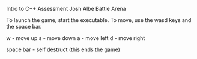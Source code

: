 Intro to C++ Assessment
Josh Albe
Battle Arena

To launch the game, start the executable. To move, use the wasd keys and the space bar.

w - move up
s - move down
a - move left
d - move right

space bar - self destruct (this ends the game)